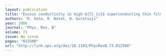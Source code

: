 ```yaml
---
layout: publication
title: "Excess conductivity in high-${T}_{c}$ superconducting thin films: Role of smooth doping disorder"
authors: "R. Seto, R. Botet, H. Kuratsuji"
year: 2006
journal: "Phys. Rev. B"
volume: 73
issue: No issue
pages: "012508"
url: "http://link.aps.org/doi/10.1103/PhysRevB.73.012508"
---
```

